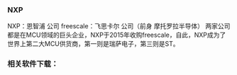 ### NXP

NXP：恩智浦 公司
freescale：飞思卡尔 公司（前身 摩托罗拉半导体）
两家公司都是在MCU领域的巨头企业，NXP于2015年收购freescale，自此，NXP成为了世界上第二大MCU供货商，第一则是瑞萨电子，第三则是ST。

### 相关软件下载：

<ul id="packs-list">

</ul>

